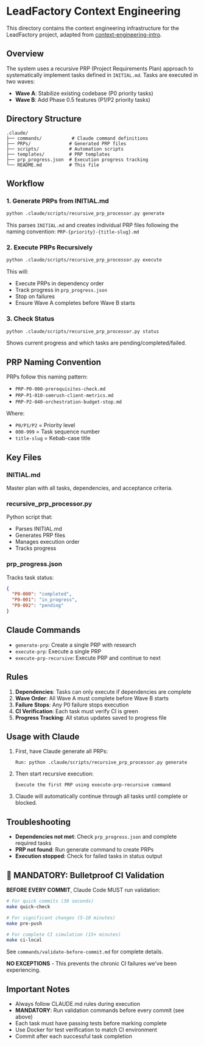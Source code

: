# LeadFactory Context Engineering

This directory contains the context engineering infrastructure for the LeadFactory project, adapted from [context-engineering-intro](https://github.com/coleam00/context-engineering-intro).

## Overview

The system uses a recursive PRP (Project Requirements Plan) approach to systematically implement tasks defined in `INITIAL.md`. Tasks are executed in two waves:

- **Wave A**: Stabilize existing codebase (P0 priority tasks)
- **Wave B**: Add Phase 0.5 features (P1/P2 priority tasks)

## Directory Structure

```
.claude/
├── commands/           # Claude command definitions
├── PRPs/              # Generated PRP files
├── scripts/           # Automation scripts
├── templates/         # PRP templates
├── prp_progress.json  # Execution progress tracking
└── README.md          # This file
```

## Workflow

### 1. Generate PRPs from INITIAL.md

```bash
python .claude/scripts/recursive_prp_processor.py generate
```

This parses `INITIAL.md` and creates individual PRP files following the naming convention: `PRP-{priority}-{title-slug}.md`

### 2. Execute PRPs Recursively

```bash
python .claude/scripts/recursive_prp_processor.py execute
```

This will:
- Execute PRPs in dependency order
- Track progress in `prp_progress.json`
- Stop on failures
- Ensure Wave A completes before Wave B starts

### 3. Check Status

```bash
python .claude/scripts/recursive_prp_processor.py status
```

Shows current progress and which tasks are pending/completed/failed.

## PRP Naming Convention

PRPs follow this naming pattern:
- `PRP-P0-000-prerequisites-check.md`
- `PRP-P1-010-semrush-client-metrics.md`
- `PRP-P2-040-orchestration-budget-stop.md`

Where:
- `P0/P1/P2` = Priority level
- `000-999` = Task sequence number
- `title-slug` = Kebab-case title

## Key Files

### INITIAL.md
Master plan with all tasks, dependencies, and acceptance criteria.

### recursive_prp_processor.py
Python script that:
- Parses INITIAL.md
- Generates PRP files
- Manages execution order
- Tracks progress

### prp_progress.json
Tracks task status:
```json
{
  "P0-000": "completed",
  "P0-001": "in_progress",
  "P0-002": "pending"
}
```

## Claude Commands

- `generate-prp`: Create a single PRP with research
- `execute-prp`: Execute a single PRP
- `execute-prp-recursive`: Execute PRP and continue to next

## Rules

1. **Dependencies**: Tasks can only execute if dependencies are complete
2. **Wave Order**: All Wave A must complete before Wave B starts
3. **Failure Stops**: Any P0 failure stops execution
4. **CI Verification**: Each task must verify CI is green
5. **Progress Tracking**: All status updates saved to progress file

## Usage with Claude

1. First, have Claude generate all PRPs:
   ```
   Run: python .claude/scripts/recursive_prp_processor.py generate
   ```

2. Then start recursive execution:
   ```
   Execute the first PRP using execute-prp-recursive command
   ```

3. Claude will automatically continue through all tasks until complete or blocked.

## Troubleshooting

- **Dependencies not met**: Check `prp_progress.json` and complete required tasks
- **PRP not found**: Run generate command to create PRPs
- **Execution stopped**: Check for failed tasks in status output

## 🚨 MANDATORY: Bulletproof CI Validation

**BEFORE EVERY COMMIT**, Claude Code MUST run validation:

```bash
# For quick commits (30 seconds)
make quick-check

# For significant changes (5-10 minutes)  
make pre-push

# For complete CI simulation (15+ minutes)
make ci-local
```

See `commands/validate-before-commit.md` for complete details.

**NO EXCEPTIONS** - This prevents the chronic CI failures we've been experiencing.

## Important Notes

- Always follow CLAUDE.md rules during execution
- **MANDATORY**: Run validation commands before every commit (see above)
- Each task must have passing tests before marking complete
- Use Docker for test verification to match CI environment
- Commit after each successful task completion